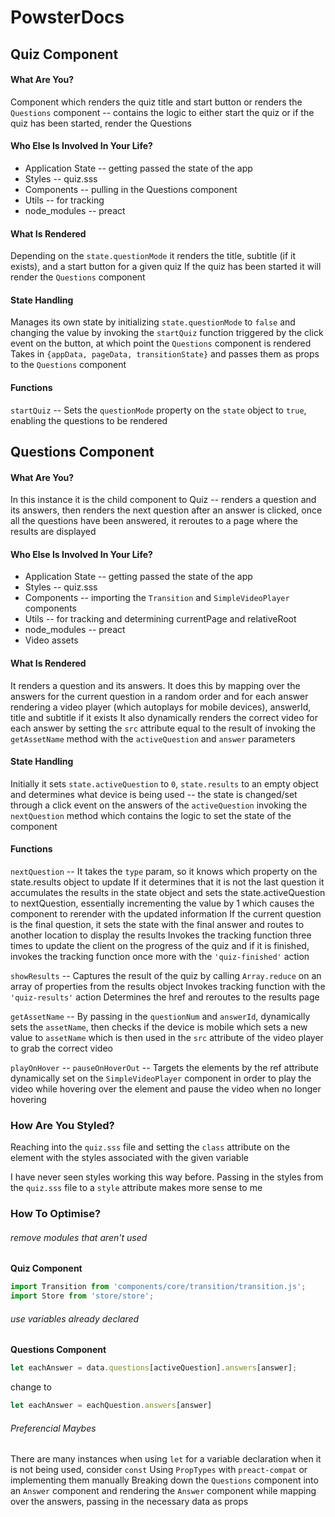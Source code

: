 # PowsterDocs

## Quiz Component

#### What Are You?

Component which renders the quiz title and start button or renders the `Questions` component -- contains the logic to either start the quiz or if the quiz has been started, render the Questions

#### Who Else Is Involved In Your Life?

* Application State -- getting passed the state of the app
* Styles -- quiz.sss
* Components -- pulling in the Questions component
* Utils -- for tracking
* node_modules -- preact

#### What Is Rendered

Depending on the `state.questionMode` it renders the title, subtitle (if it exists), and a start button for a given quiz
If the quiz has been started it will render the `Questions` component

#### State Handling

Manages its own state by initializing `state.questionMode` to `false` and changing the value by invoking the `startQuiz` function triggered by the click event on the button, at which point the `Questions` component is rendered
Takes in `{appData, pageData, transitionState}` and passes them as props to the `Questions` component

#### Functions

`startQuiz` -- Sets the `questionMode` property on the `state` object to `true`, enabling the questions to be rendered




## Questions Component

#### What Are You?

In this instance it is the child component to Quiz -- renders a question and its answers, then renders the next 
question after an answer is clicked, once all the questions have been answered, 
it reroutes to a page where the results are displayed

#### Who Else Is Involved In Your Life?

* Application State -- getting passed the state of the app
* Styles -- quiz.sss
* Components -- importing the `Transition` and `SimpleVideoPlayer` components
* Utils -- for tracking and determining currentPage and relativeRoot
* node_modules -- preact
* Video assets

#### What Is Rendered

It renders a question and its answers.  It does this by mapping over the answers for the current
question in a random order and for each answer rendering a video player (which autoplays for mobile devices), answerId, title and subtitle if it exists
It also dynamically renders the correct video for each answer by setting the `src` attribute 
equal to the result of invoking the `getAssetName` method with the `activeQuestion` and `answer` parameters

#### State Handling

Initially it sets `state.activeQuestion` to `0`, `state.results` to an empty object and determines what device is being used -- the state is changed/set through a click event on the answers
of the `activeQuestion` invoking the `nextQuestion` method which contains the logic to set the state
of the component

#### Functions

`nextQuestion` --  It takes the `type` param, so it knows which property on the state.results object to update
If it determines that it is not the last question it accumulates the results in the state 
object and sets the state.activeQuestion to nextQuestion, essentially incrementing the value by 1
which causes the component to rerender with the updated information
If the current question is the final question, it sets the state with the final answer and routes to another location to display the results
Invokes the tracking function three times to update the client on the progress of the quiz and if it is finished, invokes the tracking function once more with the `'quiz-finished'` action

`showResults` -- Captures the result of the quiz by calling `Array.reduce` on an array of 
properties from the results object 
Invokes tracking function with the `'quiz-results'` action
Determines the href and reroutes to the results page

`getAssetName` -- By passing in the `questionNum` and `answerId`, dynamically sets the `assetName`,
then checks if the device is mobile which sets a new value to `assetName` which is then used in the `src` attribute of the video player to grab the correct video

`playOnHover` -- `pauseOnHoverOut` -- Targets the elements by the ref attribute dynamically set
on the `SimpleVideoPlayer` component in order to play the video while hovering over the element 
and pause the video when no longer hovering

### How Are You Styled?

Reaching into the `quiz.sss` file and setting the `class` attribute on the element with the styles associated with the given variable

I have never seen styles working this way before.  Passing in the styles from the `quiz.sss` file to a `style` attribute makes more sense to me

### How To Optimise?

###### remove modules that aren't used

**Quiz Component**

```javascript
import Transition from 'components/core/transition/transition.js';
import Store from 'store/store';
```

###### use variables already declared

**Questions Component**

```javascript
let eachAnswer = data.questions[activeQuestion].answers[answer];
```
change to
```javascript
let eachAnswer = eachQuestion.answers[answer]
```

###### Preferencial Maybes

There are many instances when using `let` for a variable declaration when it is not being used, consider `const`
Using `PropTypes` with `preact-compat` or implementing them manually
Breaking down the `Questions` component into an `Answer` component and rendering the `Answer` component while mapping over the answers, passing in the necessary data as props





